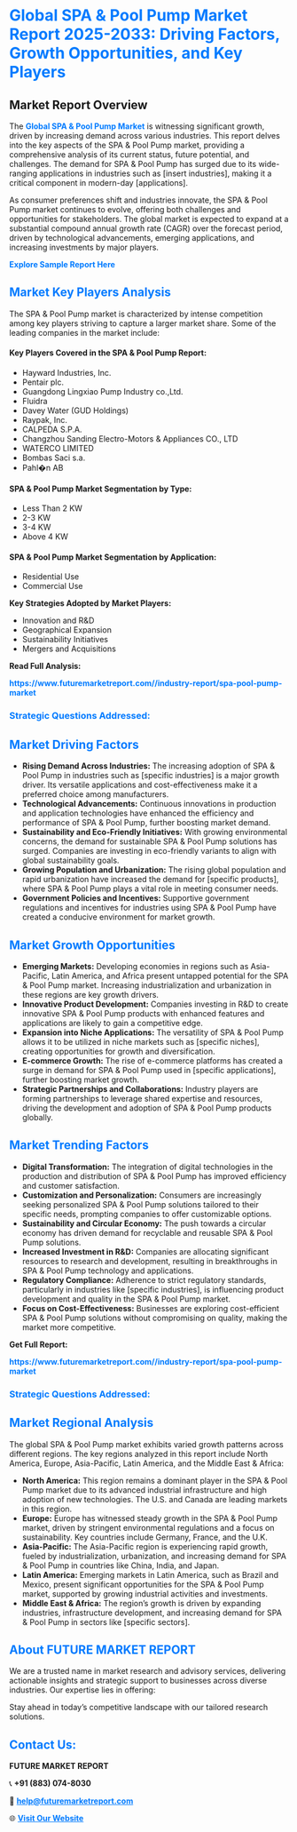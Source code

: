<h1 style="color: #007BFF;">Global SPA & Pool Pump Market Report 2025-2033: Driving Factors, Growth Opportunities, and Key Players</h1>

<section id="overview">
<h2>Market Report Overview</h2>
<p>The <a href="https://www.futuremarketreport.com//industry-report/spa-pool-pump-market" style="color: #007BFF; text-decoration: none;"><strong>Global SPA & Pool Pump Market</strong></a> is witnessing significant growth, driven by increasing demand across various industries. This report delves into the key aspects of the SPA & Pool Pump market, providing a comprehensive analysis of its current status, future potential, and challenges. The demand for SPA & Pool Pump has surged due to its wide-ranging applications in industries such as [insert industries], making it a critical component in modern-day [applications].</p>
<p>As consumer preferences shift and industries innovate, the SPA & Pool Pump market continues to evolve, offering both challenges and opportunities for stakeholders. The global market is expected to expand at a substantial compound annual growth rate (CAGR) over the forecast period, driven by technological advancements, emerging applications, and increasing investments by major players.</p>
</section>

<section id="overview">
<p><a href="https://www.futuremarketreport.com//request-sample/reportId=59164" style="color: #007BFF; text-decoration: none;"><strong>Explore Sample Report Here</strong></a></p>
</section>

<section id="key-players">
<h2 style="color: #007BFF;">Market Key Players Analysis</h2>
<p>The SPA & Pool Pump market is characterized by intense competition among key players striving to capture a larger market share. Some of the leading companies in the market include:</p>
<h4>Key Players Covered in the SPA & Pool Pump Report:</h4>
<ul><li>Hayward Industries, Inc.</li><li>Pentair plc.</li><li>Guangdong Lingxiao Pump Industry co.,Ltd.</li><li>Fluidra</li><li>Davey Water (GUD Holdings)</li><li>Raypak, Inc.</li><li>CALPEDA S.P.A.</li><li>Changzhou Sanding Electro-Motors &amp; Appliances CO., LTD</li><li>WATERCO LIMITED</li><li>Bombas Saci s.a.</li><li>Pahl�n AB</li></ul>
<h4>SPA & Pool Pump Market Segmentation by Type:</h4>
<ul><li>Less Than 2 KW</li><li>2-3 KW</li><li>3-4 KW</li><li>Above 4 KW</li></ul>

<h4>SPA & Pool Pump Market Segmentation by Application:</h4>
<ul><li>Residential Use</li><li>Commercial Use</li></ul>
<p><strong>Key Strategies Adopted by Market Players:</strong></p>
<ul>
<li>Innovation and R&D</li>
<li>Geographical Expansion</li>
<li>Sustainability Initiatives</li>
<li>Mergers and Acquisitions</li>
</ul>
</section>

<section>
<p><strong>Read Full Analysis: </strong></p><a href="https://www.futuremarketreport.com//industry-report/spa-pool-pump-market" style="color: #007BFF; text-decoration: none;"><strong>https://www.futuremarketreport.com//industry-report/spa-pool-pump-market</strong></a>
<h3 style="color: #007BFF;">Strategic Questions Addressed:</h3>
</section>

<section id="driving-factors">
<h2 style="color: #007BFF;">Market Driving Factors</h2>
<ul>
<li><strong>Rising Demand Across Industries:</strong> The increasing adoption of SPA & Pool Pump in industries such as [specific industries] is a major growth driver. Its versatile applications and cost-effectiveness make it a preferred choice among manufacturers.</li>
<li><strong>Technological Advancements:</strong> Continuous innovations in production and application technologies have enhanced the efficiency and performance of SPA & Pool Pump, further boosting market demand.</li>
<li><strong>Sustainability and Eco-Friendly Initiatives:</strong> With growing environmental concerns, the demand for sustainable SPA & Pool Pump solutions has surged. Companies are investing in eco-friendly variants to align with global sustainability goals.</li>
<li><strong>Growing Population and Urbanization:</strong> The rising global population and rapid urbanization have increased the demand for [specific products], where SPA & Pool Pump plays a vital role in meeting consumer needs.</li>
<li><strong>Government Policies and Incentives:</strong> Supportive government regulations and incentives for industries using SPA & Pool Pump have created a conducive environment for market growth.</li>
</ul>
</section>

<section id="growth-opportunities">
<h2 style="color: #007BFF;">Market Growth Opportunities</h2>
<ul>
<li><strong>Emerging Markets:</strong> Developing economies in regions such as Asia-Pacific, Latin America, and Africa present untapped potential for the SPA & Pool Pump market. Increasing industrialization and urbanization in these regions are key growth drivers.</li>
<li><strong>Innovative Product Development:</strong> Companies investing in R&D to create innovative SPA & Pool Pump products with enhanced features and applications are likely to gain a competitive edge.</li>
<li><strong>Expansion into Niche Applications:</strong> The versatility of SPA & Pool Pump allows it to be utilized in niche markets such as [specific niches], creating opportunities for growth and diversification.</li>
<li><strong>E-commerce Growth:</strong> The rise of e-commerce platforms has created a surge in demand for SPA & Pool Pump used in [specific applications], further boosting market growth.</li>
<li><strong>Strategic Partnerships and Collaborations:</strong> Industry players are forming partnerships to leverage shared expertise and resources, driving the development and adoption of SPA & Pool Pump products globally.</li>
</ul>
</section>

<section id="trending-factors">
<h2 style="color: #007BFF;">Market Trending Factors</h2>
<ul>
<li><strong>Digital Transformation:</strong> The integration of digital technologies in the production and distribution of SPA & Pool Pump has improved efficiency and customer satisfaction.</li>
<li><strong>Customization and Personalization:</strong> Consumers are increasingly seeking personalized SPA & Pool Pump solutions tailored to their specific needs, prompting companies to offer customizable options.</li>
<li><strong>Sustainability and Circular Economy:</strong> The push towards a circular economy has driven demand for recyclable and reusable SPA & Pool Pump solutions.</li>
<li><strong>Increased Investment in R&D:</strong> Companies are allocating significant resources to research and development, resulting in breakthroughs in SPA & Pool Pump technology and applications.</li>
<li><strong>Regulatory Compliance:</strong> Adherence to strict regulatory standards, particularly in industries like [specific industries], is influencing product development and quality in the SPA & Pool Pump market.</li>
<li><strong>Focus on Cost-Effectiveness:</strong> Businesses are exploring cost-efficient SPA & Pool Pump solutions without compromising on quality, making the market more competitive.</li>
</ul>
</section>

<section>
<p><strong>Get Full Report: </strong></p><a href="https://www.futuremarketreport.com//industry-report/spa-pool-pump-market" style="color: #007BFF; text-decoration: none;"><strong>https://www.futuremarketreport.com//industry-report/spa-pool-pump-market</strong></a>
<h3 style="color: #007BFF;">Strategic Questions Addressed:</h3>
</section>


<section id="regional-analysis">
<h2 style="color: #007BFF;">Market Regional Analysis</h2>
<p>The global SPA & Pool Pump market exhibits varied growth patterns across different regions. The key regions analyzed in this report include North America, Europe, Asia-Pacific, Latin America, and the Middle East & Africa:</p>
<ul>
<li><strong>North America:</strong> This region remains a dominant player in the SPA & Pool Pump market due to its advanced industrial infrastructure and high adoption of new technologies. The U.S. and Canada are leading markets in this region.</li>
<li><strong>Europe:</strong> Europe has witnessed steady growth in the SPA & Pool Pump market, driven by stringent environmental regulations and a focus on sustainability. Key countries include Germany, France, and the U.K.</li>
<li><strong>Asia-Pacific:</strong> The Asia-Pacific region is experiencing rapid growth, fueled by industrialization, urbanization, and increasing demand for SPA & Pool Pump in countries like China, India, and Japan.</li>
<li><strong>Latin America:</strong> Emerging markets in Latin America, such as Brazil and Mexico, present significant opportunities for the SPA & Pool Pump market, supported by growing industrial activities and investments.</li>
<li><strong>Middle East & Africa:</strong> The region’s growth is driven by expanding industries, infrastructure development, and increasing demand for SPA & Pool Pump in sectors like [specific sectors].</li>
</ul>
</section>

<footer>
<h2 style="color: #007BFF;">About FUTURE MARKET REPORT</h2>
<p>We are a trusted name in market research and advisory services, delivering actionable insights and strategic support to businesses across diverse industries. Our expertise lies in offering:</p>

<p>Stay ahead in today’s competitive landscape with our tailored research solutions.</p>

<h2 style="color: #007BFF;">Contact Us:</h2>
<p><strong>FUTURE MARKET REPORT</strong></p>
<p>📞 <strong>+91 (883) 074-8030</strong></p>
<p>📧 <strong><a href="mailto:help@futuremarketreport.com" style="color: #007BFF;">help@futuremarketreport.com</a></strong></p>
<p>🌐 <strong><a href="https://www.futuremarketreport.com/" style="color: #007BFF;">Visit Our Website</a></strong></p>
</footer>